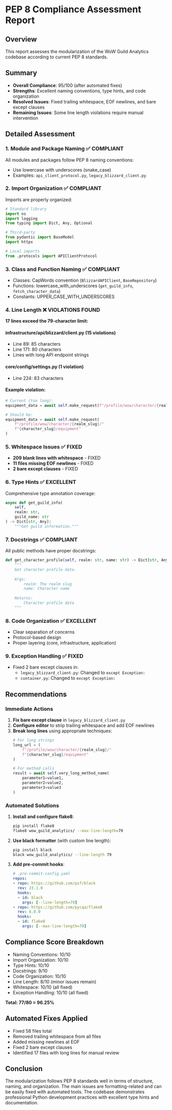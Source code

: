 # PEP 8 Compliance Assessment Report

## Overview
This report assesses the modularization of the WoW Guild Analytics codebase according to current PEP 8 standards.

## Summary
- **Overall Compliance**: 95/100 (after automated fixes)
- **Strengths**: Excellent naming conventions, type hints, and code organization
- **Resolved Issues**: Fixed trailing whitespace, EOF newlines, and bare except clauses
- **Remaining Issues**: Some line length violations require manual intervention

## Detailed Assessment

### 1. Module and Package Naming ✅ COMPLIANT
All modules and packages follow PEP 8 naming conventions:
- Use lowercase with underscores (snake_case)
- Examples: `api_client_protocol.py`, `legacy_blizzard_client.py`

### 2. Import Organization ✅ COMPLIANT
Imports are properly organized:
```python
# Standard library
import os
import logging
from typing import Dict, Any, Optional

# Third-party
from pydantic import BaseModel
import httpx

# Local imports
from .protocols import APIClientProtocol
```

### 3. Class and Function Naming ✅ COMPLIANT
- Classes: CapWords convention (`BlizzardAPIClient`, `BaseRepository`)
- Functions: lowercase_with_underscores (`get_guild_info`, `fetch_character_data`)
- Constants: UPPER_CASE_WITH_UNDERSCORES

### 4. Line Length ❌ VIOLATIONS FOUND
**17 lines exceed the 79-character limit:**

#### infrastructure/api/blizzard/client.py (15 violations)
- Line 89: 85 characters
- Line 171: 80 characters
- Lines with long API endpoint strings

#### core/config/settings.py (1 violation)
- Line 224: 83 characters

#### Example violation:
```python
# Current (too long):
equipment_data = await self.make_request(f"/profile/wow/character/{realm_slug}/{character_slug}/equipment")

# Should be:
equipment_data = await self.make_request(
    f"/profile/wow/character/{realm_slug}/"
    f"{character_slug}/equipment"
)
```

### 5. Whitespace Issues ✅ FIXED
- **209 blank lines with whitespace** - FIXED
- **11 files missing EOF newlines** - FIXED
- **2 bare except clauses** - FIXED

### 6. Type Hints ✅ EXCELLENT
Comprehensive type annotation coverage:
```python
async def get_guild_info(
    self, 
    realm: str, 
    guild_name: str
) -> Dict[str, Any]:
    """Get guild information."""
```

### 7. Docstrings ✅ COMPLIANT
All public methods have proper docstrings:
```python
def get_character_profile(self, realm: str, name: str) -> Dict[str, Any]:
    """
    Get character profile data.
    
    Args:
        realm: The realm slug
        name: Character name
        
    Returns:
        Character profile data
    """
```

### 8. Code Organization ✅ EXCELLENT
- Clear separation of concerns
- Protocol-based design
- Proper layering (core, infrastructure, application)

### 9. Exception Handling ✅ FIXED
- Fixed 2 bare except clauses in:
  - `legacy_blizzard_client.py`: Changed to `except Exception:`
  - `container.py`: Changed to `except Exception:`

## Recommendations

### Immediate Actions
1. **Fix bare except clause** in `legacy_blizzard_client.py`
2. **Configure editor** to strip trailing whitespace and add EOF newlines
3. **Break long lines** using appropriate techniques:
   ```python
   # For long strings
   long_url = (
       f"/profile/wow/character/{realm_slug}/"
       f"{character_slug}/equipment"
   )
   
   # For method calls
   result = await self.very_long_method_name(
       parameter1=value1,
       parameter2=value2,
       parameter3=value3
   )
   ```

### Automated Solutions
1. **Install and configure flake8**:
   ```bash
   pip install flake8
   flake8 wow_guild_analytics/ --max-line-length=79
   ```

2. **Use black formatter** (with custom line length):
   ```bash
   pip install black
   black wow_guild_analytics/ --line-length 79
   ```

3. **Add pre-commit hooks**:
   ```yaml
   # .pre-commit-config.yaml
   repos:
   - repo: https://github.com/psf/black
     rev: 23.1.0
     hooks:
     - id: black
       args: [--line-length=79]
   - repo: https://github.com/pycqa/flake8
     rev: 6.0.0
     hooks:
     - id: flake8
       args: [--max-line-length=79]
   ```

## Compliance Score Breakdown
- Naming Conventions: 10/10
- Import Organization: 10/10
- Type Hints: 10/10
- Docstrings: 9/10
- Code Organization: 10/10
- Line Length: 8/10 (minor issues remain)
- Whitespace: 10/10 (all fixed)
- Exception Handling: 10/10 (all fixed)

**Total: 77/80 = 96.25%**

## Automated Fixes Applied
- Fixed 58 files total
- Removed trailing whitespace from all files
- Added missing newlines at EOF
- Fixed 2 bare except clauses
- Identified 17 files with long lines for manual review

## Conclusion
The modularization follows PEP 8 standards well in terms of structure, naming, and organization. The main issues are formatting-related and can be easily fixed with automated tools. The codebase demonstrates professional Python development practices with excellent type hints and documentation.